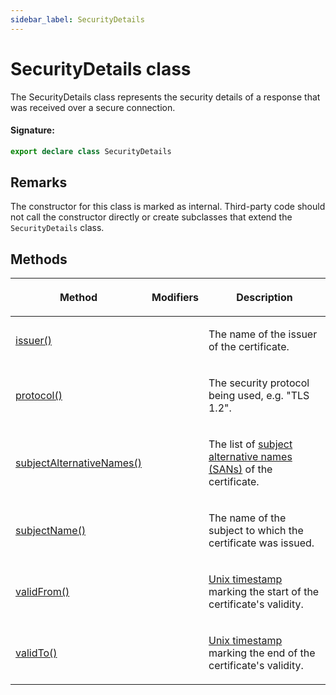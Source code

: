 ```yaml
---
sidebar_label: SecurityDetails
---
```


# SecurityDetails class

The SecurityDetails class represents the security details of a response that was received over a secure connection.

#### Signature:

```typescript
export declare class SecurityDetails
```

## Remarks

The constructor for this class is marked as internal. Third-party code should not call the constructor directly or create subclasses that extend the `SecurityDetails` class.

## Methods

<table><thead><tr><th>

Method

</th><th>

Modifiers

</th><th>

Description

</th></tr></thead>
<tbody><tr><td>

[issuer()](./puppeteer.securitydetails.issuer.md)

</td><td>

</td><td>

The name of the issuer of the certificate.

</td></tr>
<tr><td>

[protocol()](./puppeteer.securitydetails.protocol.md)

</td><td>

</td><td>

The security protocol being used, e.g. "TLS 1.2".

</td></tr>
<tr><td>

[subjectAlternativeNames()](./puppeteer.securitydetails.subjectalternativenames.md)

</td><td>

</td><td>

The list of [subject alternative names (SANs)](https://en.wikipedia.org/wiki/Subject_Alternative_Name) of the certificate.

</td></tr>
<tr><td>

[subjectName()](./puppeteer.securitydetails.subjectname.md)

</td><td>

</td><td>

The name of the subject to which the certificate was issued.

</td></tr>
<tr><td>

[validFrom()](./puppeteer.securitydetails.validfrom.md)

</td><td>

</td><td>

[Unix timestamp](https://en.wikipedia.org/wiki/Unix_time) marking the start of the certificate's validity.

</td></tr>
<tr><td>

[validTo()](./puppeteer.securitydetails.validto.md)

</td><td>

</td><td>

[Unix timestamp](https://en.wikipedia.org/wiki/Unix_time) marking the end of the certificate's validity.

</td></tr>
</tbody></table>
